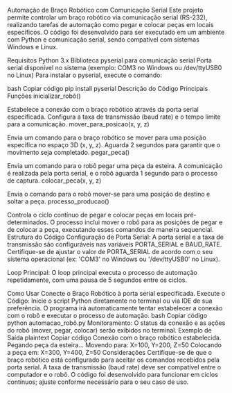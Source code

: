 Automação de Braço Robótico com Comunicação Serial
Este projeto permite controlar um braço robótico via comunicação serial (RS-232), realizando tarefas de automação como pegar e colocar peças em locais específicos. O código foi desenvolvido para ser executado em um ambiente com Python e comunicação serial, sendo compatível com sistemas Windows e Linux.

Requisitos
Python 3.x
Biblioteca pyserial para comunicação serial
Porta serial disponível no sistema (exemplo: COM3 no Windows ou /dev/ttyUSB0 no Linux)
Para instalar o pyserial, execute o comando:

bash
Copiar código
pip install pyserial
Descrição do Código
Principais Funções
inicializar_robô()

Estabelece a conexão com o braço robótico através da porta serial especificada.
Configura a taxa de transmissão (baud rate) e o tempo limite para a comunicação.
mover_para_posicao(x, y, z)

Envia um comando para o braço robótico se mover para uma posição específica no espaço 3D (x, y, z).
Aguarda 2 segundos para garantir que o movimento seja completado.
pegar_peca()

Envia um comando para o robô pegar uma peça da esteira.
A comunicação é realizada pela porta serial, e o robô aguarda 1 segundo para o processo de captura.
colocar_peca(x, y, z)

Envia o comando para o robô mover-se para uma posição de destino e soltar a peça.
processo_producao()

Controla o ciclo contínuo de pegar e colocar peças em locais pré-determinados.
O processo inclui mover o robô para as posições de pegar e de colocar a peça, executando esses comandos de maneira sequencial.
Estrutura do Código
Configuração de Porta Serial:
A porta serial e a taxa de transmissão são configuráveis nas variáveis PORTA_SERIAL e BAUD_RATE. Certifique-se de ajustar o valor de PORTA_SERIAL de acordo com o seu sistema operacional (ex: 'COM3' no Windows ou '/dev/ttyUSB0' no Linux).

Loop Principal:
O loop principal executa o processo de automação repetidamente, com uma pausa de 5 segundos entre os ciclos.

Como Usar
Conecte o Braço Robótico à porta serial especificada.
Execute o Código:
Inicie o script Python diretamente no terminal ou via IDE de sua preferência. O programa irá automaticamente tentar estabelecer a conexão com o robô e executar o processo de automação.
bash
Copiar código
python automacao_robô.py
Monitoramento:
O status da conexão e as ações do robô (mover, pegar, colocar) serão exibidos no terminal.
Exemplo de Saída
plaintext
Copiar código
Conexão com o braço robótico estabelecida.
Pegando peça da esteira...
Movendo para: X=100, Y=200, Z=50
Colocando a peça em: X=300, Y=400, Z=50
Considerações
Certifique-se de que o braço robótico está configurado para aceitar os comandos recebidos pela porta serial.
A taxa de transmissão (baud rate) deve ser compatível entre o computador e o robô.
O código foi desenvolvido para funcionar em ciclos contínuos; ajuste conforme necessário para o seu caso de uso.
